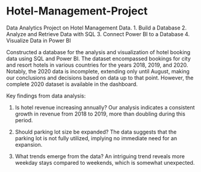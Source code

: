 # Hotel-Management-Project
Data Analytics Project on Hotel Management Data.  1. Build a Database  2. Analyze and Retrieve Data with SQL  3. Connect Power BI to a Database  4. Visualize Data in Power BI

Constructed a database for the analysis and visualization of hotel booking data using SQL and Power BI. The dataset encompassed bookings for city and resort hotels in various 
countries for the years 2018, 2019, and 2020. Notably, the 2020 data is incomplete, extending only until August, making our conclusions and decisions based on data up to that point. 
However, the complete 2020 dataset is available in the dashboard.

Key findings from data analysis:

1. Is hotel revenue increasing annually?
   Our analysis indicates a consistent growth in revenue from 2018 to 2019, more than doubling during this period.

2. Should parking lot size be expanded?
   The data suggests that the parking lot is not fully utilized, implying no immediate need for an expansion.

3. What trends emerge from the data?
   An intriguing trend reveals more weekday stays compared to weekends, which is somewhat unexpected.
